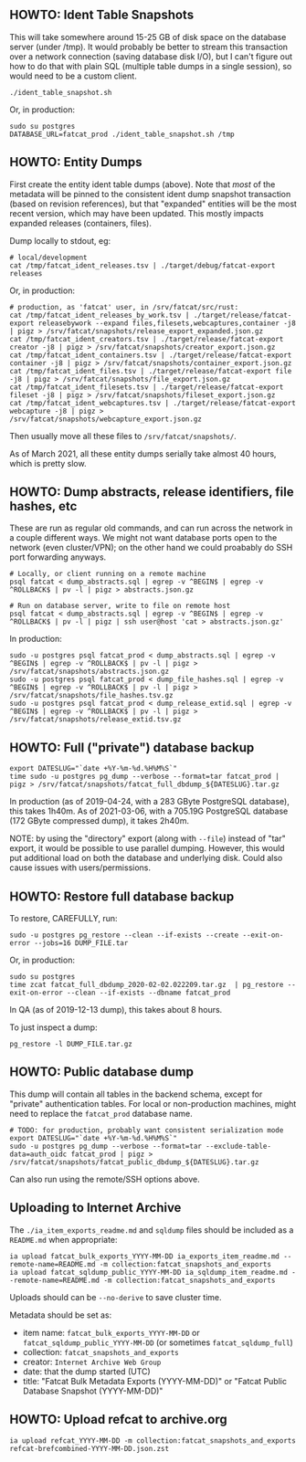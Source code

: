 
## HOWTO: Ident Table Snapshots

This will take somewhere around 15-25 GB of disk space on the database server
(under /tmp). It would probably be better to stream this transaction over a
network connection (saving database disk I/O), but I can't figure out how to do
that with plain SQL (multiple table dumps in a single session), so would need
to be a custom client.

    ./ident_table_snapshot.sh

Or, in production:

    sudo su postgres
    DATABASE_URL=fatcat_prod ./ident_table_snapshot.sh /tmp

## HOWTO: Entity Dumps

First create the entity ident table dumps (above). Note that *most* of the
metadata will be pinned to the consistent ident dump snapshot transaction
(based on revision references), but that "expanded" entities will be the most
recent version, which may have been updated. This mostly impacts expanded
releases (containers, files).

Dump locally to stdout, eg:

    # local/development
    cat /tmp/fatcat_ident_releases.tsv | ./target/debug/fatcat-export releases

Or, in production:

    # production, as 'fatcat' user, in /srv/fatcat/src/rust:
    cat /tmp/fatcat_ident_releases_by_work.tsv | ./target/release/fatcat-export releasebywork --expand files,filesets,webcaptures,container -j8 | pigz > /srv/fatcat/snapshots/release_export_expanded.json.gz
    cat /tmp/fatcat_ident_creators.tsv | ./target/release/fatcat-export creator -j8 | pigz > /srv/fatcat/snapshots/creator_export.json.gz
    cat /tmp/fatcat_ident_containers.tsv | ./target/release/fatcat-export container -j8 | pigz > /srv/fatcat/snapshots/container_export.json.gz
    cat /tmp/fatcat_ident_files.tsv | ./target/release/fatcat-export file -j8 | pigz > /srv/fatcat/snapshots/file_export.json.gz
    cat /tmp/fatcat_ident_filesets.tsv | ./target/release/fatcat-export fileset -j8 | pigz > /srv/fatcat/snapshots/fileset_export.json.gz
    cat /tmp/fatcat_ident_webcaptures.tsv | ./target/release/fatcat-export webcapture -j8 | pigz > /srv/fatcat/snapshots/webcapture_export.json.gz

Then usually move all these files to `/srv/fatcat/snapshots/`.

As of March 2021, all these entity dumps serially take almost 40 hours, which
is pretty slow.

## HOWTO: Dump abstracts, release identifiers, file hashes, etc

These are run as regular old commands, and can run across the network in a
couple different ways. We might not want database ports open to the network
(even cluster/VPN); on the other hand we could proabably do SSH port
forwarding anyways.

    # Locally, or client running on a remote machine
    psql fatcat < dump_abstracts.sql | egrep -v ^BEGIN$ | egrep -v ^ROLLBACK$ | pv -l | pigz > abstracts.json.gz

    # Run on database server, write to file on remote host
    psql fatcat < dump_abstracts.sql | egrep -v ^BEGIN$ | egrep -v ^ROLLBACK$ | pv -l | pigz | ssh user@host 'cat > abstracts.json.gz'

In production:

    sudo -u postgres psql fatcat_prod < dump_abstracts.sql | egrep -v ^BEGIN$ | egrep -v ^ROLLBACK$ | pv -l | pigz > /srv/fatcat/snapshots/abstracts.json.gz
    sudo -u postgres psql fatcat_prod < dump_file_hashes.sql | egrep -v ^BEGIN$ | egrep -v ^ROLLBACK$ | pv -l | pigz > /srv/fatcat/snapshots/file_hashes.tsv.gz
    sudo -u postgres psql fatcat_prod < dump_release_extid.sql | egrep -v ^BEGIN$ | egrep -v ^ROLLBACK$ | pv -l | pigz > /srv/fatcat/snapshots/release_extid.tsv.gz

## HOWTO: Full ("private") database backup

    export DATESLUG="`date +%Y-%m-%d.%H%M%S`"
    time sudo -u postgres pg_dump --verbose --format=tar fatcat_prod | pigz > /srv/fatcat/snapshots/fatcat_full_dbdump_${DATESLUG}.tar.gz

In production (as of 2019-04-24, with a 283 GByte PostgreSQL database), this
takes 1h40m. As of 2021-03-06, with a 705.19G PostgreSQL database (172 GByte
compressed dump), it takes 2h40m.

NOTE: by using the "directory" export (along with `--file`) instead of "tar"
export, it would be possible to use parallel dumping. However, this would put
additional load on both the database and underlying disk. Could also cause
issues with users/permissions.

## HOWTO: Restore full database backup

To restore, CAREFULLY, run:

    sudo -u postgres pg_restore --clean --if-exists --create --exit-on-error --jobs=16 DUMP_FILE.tar

Or, in production:

    sudo su postgres
    time zcat fatcat_full_dbdump_2020-02-02.022209.tar.gz  | pg_restore --exit-on-error --clean --if-exists --dbname fatcat_prod

In QA (as of 2019-12-13 dump), this takes about 8 hours.

To just inspect a dump:

    pg_restore -l DUMP_FILE.tar.gz

## HOWTO: Public database dump

This dump will contain all tables in the backend schema, except for "private"
authentication tables. For local or non-production machines, might need to
replace the `fatcat_prod` database name.

    # TODO: for production, probably want consistent serialization mode
    export DATESLUG="`date +%Y-%m-%d.%H%M%S`"
    sudo -u postgres pg_dump --verbose --format=tar --exclude-table-data=auth_oidc fatcat_prod | pigz > /srv/fatcat/snapshots/fatcat_public_dbdump_${DATESLUG}.tar.gz

Can also run using the remote/SSH options above.

## Uploading to Internet Archive

The `./ia_item_exports_readme.md` and `sqldump` files should be included as a
`README.md` when appropriate:

    ia upload fatcat_bulk_exports_YYYY-MM-DD ia_exports_item_readme.md --remote-name=README.md -m collection:fatcat_snapshots_and_exports
    ia upload fatcat_sqldump_public_YYYY-MM-DD ia_sqldump_item_readme.md --remote-name=README.md -m collection:fatcat_snapshots_and_exports

Uploads should can be `--no-derive` to save cluster time.

Metadata should be set as:

- item name: `fatcat_bulk_exports_YYYY-MM-DD` or `fatcat_sqldump_public_YYYY-MM-DD` (or sometimes `fatcat_sqldump_full`)
- collection: `fatcat_snapshots_and_exports`
- creator: `Internet Archive Web Group`
- date: that the dump started (UTC)
- title: "Fatcat Bulk Metadata Exports (YYYY-MM-DD)" or "Fatcat Public Database Snapshot (YYYY-MM-DD)"

## HOWTO: Upload refcat to archive.org

    ia upload refcat_YYYY-MM-DD -m collection:fatcat_snapshots_and_exports refcat-brefcombined-YYYY-MM-DD.json.zst
